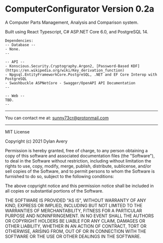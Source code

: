 # ComputerConfigurator Version 0.2a

A Computer Parts Management, Analysis and Comparison system.

Built using React Typescript, C# ASP.NET Core 6.0, and PostgreSQL 14.

    Dependencies:
    -- Database --
    - None.
    --

    -- API --
    - Konscious.Security.Cryptography.Argon2, [Password-Based KDF](https://en.wikipedia.org/wiki/Key_derivation_function)
    - Npgsql.EntityFrameworkCore.PostgreSQL, .NET and EF Core Interop with PostgreSQL
    - Swashbuckle ASPNetCore - Swagger/OpenAPI API Documentation
    --

    -- Web --
    TBD.
    --

---

You can contact me at: sunny73cr@protonmail.com

---

MIT License

Copyright (c) 2021 Dylan Avery

Permission is hereby granted, free of charge, to any person obtaining a copy
of this software and associated documentation files (the "Software"), to deal
in the Software without restriction, including without limitation the rights
to use, copy, modify, merge, publish, distribute, sublicense, and/or sell
copies of the Software, and to permit persons to whom the Software is
furnished to do so, subject to the following conditions:

The above copyright notice and this permission notice shall be included in all
copies or substantial portions of the Software.

THE SOFTWARE IS PROVIDED "AS IS", WITHOUT WARRANTY OF ANY KIND, EXPRESS OR
IMPLIED, INCLUDING BUT NOT LIMITED TO THE WARRANTIES OF MERCHANTABILITY,
FITNESS FOR A PARTICULAR PURPOSE AND NONINFRINGEMENT. IN NO EVENT SHALL THE
AUTHORS OR COPYRIGHT HOLDERS BE LIABLE FOR ANY CLAIM, DAMAGES OR OTHER
LIABILITY, WHETHER IN AN ACTION OF CONTRACT, TORT OR OTHERWISE, ARISING FROM,
OUT OF OR IN CONNECTION WITH THE SOFTWARE OR THE USE OR OTHER DEALINGS IN THE
SOFTWARE.
